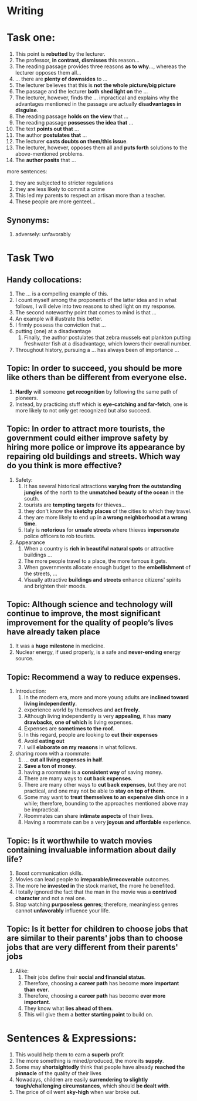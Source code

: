 # Writing

# Task one:
1. This point is **rebutted** by the lecturer.
2. The professor, **in contrast, dismisses** this reason...
3. The reading passage provides three reasons **as to why**..., whereas the lecturer opposes them all...
4. ... there are **plenty of downsides** to ...
5. The lecturer believes that this is **not the whole picture/big picture**
6. The passage and the lecturer **both shed light on** the ...
7. The lecturer, however, finds the ... impractical and explains why the advantages mentioned in the passage are actually **disadvantages in disguise**.
8. The reading passage **holds on the view** that ...
9. The reading passage **possesses the idea that** ...
10. The text **points out that** ...
11. The author **postulates that** ...
12. The lecturer **casts doubts on them/this issue**.
13. The lecturer, however, opposes them all and **puts forth** solutions to the above-mentioned problems.
14. The **author posits** that ...

more sentences:
1. they are subjected to stricter regulations
2. they are less likely to commit a crime
3. This led my parents to respect an artisan more than a teacher.
4. These people are more genteel...

## Synonyms:
1. adversely: unfavorably

# Task Two
## Handy collocations:
1. The ... is a compelling example of this.
2. I count myself among the proponents of the latter idea and in what follows, I will delve into two reasons to shed light on my response.
3. The second noteworthy point that comes to mind is that ...
4. An example will illustrate this better.
5. I firmly possess the conviction that ...
6. putting (one) at a disadvantage
   1. Finally, the author postulates that zebra mussels eat plankton putting freshwater fish at a disadvantage, which lowers their overall number.
7. Throughout history, pursuing a ... has always been of importance ... 


## Topic: In order to succeed, you should be more like others than be different from everyone else.
1. **Hardly** will someone **get recognition** by following the same path of pioneers.
2. Instead, by practicing stuff which is **eye-catching and far-fetch**, one is more likely to not only get recognized but also succeed.

## Topic: In order to attract more tourists, the government could either improve safety by hiring more police or improve its appearance by repairing old buildings and streets. Which way do you think is more effective?
1. Safety:
   1. It has several historical attractions **varying from the outstanding jungles** of the north to the **unmatched beauty of the ocean** in the south.
   2. tourists are **tempting targets** for thieves...
   3. they don't know the **sketchy places** of the cities to which they travel.
   4. they are more likely to end up in **a wrong neighborhood at a wrong time**. 
   5. Italy is **notorious** for **unsafe streets** where thieves **impersonate** police officers to rob tourists.
2. Appearance
   1. When a country is **rich in beautiful** **natural spots** or attractive buildings ...
   2. The more people travel to a place, the more famous it gets.
   3. When governments allocate enough budget to the **embellishment** of the streets, ...
   4. Visually attractive **buildings and streets** enhance citizens' spirits and brighten their moods.

## Topic: Although science and technology will continue to improve, the most significant improvement for the quality of people’s lives have already taken place
1. It was a **huge milestone** in medicine.
2. Nuclear energy, if used properly, is a safe and **never-ending** energy source.

## Topic: Recommend a way to reduce expenses. 
1. Introduction:
   1. In the modern era, more and more young adults are **inclined toward living independently**.
   2. experience world by themselves and **act freely**.
   3. Although living independently is very **appealing**, it has **many drawbacks**, **one of which** is living expenses.
   4. Expenses are **sometimes to the roof**.
   5. In this regard, people are looking to **cut their expenses** 
   6. Avoid **eating out**
   7. I will **elaborate on my reasons** in what follows.
2. sharing room with a roommate:
   1. ... **cut all living expenses in half**.
   2. **Save a ton of money**.
   3. having a roommate is a **consistent way** of saving money.
   4. There are many ways to **cut back expenses**.
   5. There are many other ways to **cut back expenses**, but they are not practical, and one may not be able to **stay on top of them**.
   6. Some may want to **treat themselves to an expensive dish** once in a while; therefore, bounding to the approaches mentioned above may be impractical.
   7. Roommates can share **intimate aspects** of their lives.
   8. Having a roommate can be a very **joyous and affordable** experience.

## Topic: Is it worthwhile to watch movies containing invaluable information about daily life?
1. Boost communication skills.
2. Movies can lead people to **irreparable/irrecoverable** outcomes.
3. The more he **invested in** the stock market, the more he benefited.
4. I totally ignored the fact that the man in the movie was a **contrived character** and not a real one.
5. Stop watching **purposeless genres**; therefore, meaningless genres cannot **unfavorably** influence your life.

## Topic: Is it better for children to choose jobs that are similar to their parents' jobs than to choose jobs that are very different from their parents' jobs
1. Alike:
   1. Their jobs define their **social and financial status**.
   2. Therefore, choosing a **career path** has become **more important than ever**.
   3. Therefore, choosing a **career path** has become **ever more important**.
   4. They know what **lies ahead of them**.
   5. This will give them a **better starting point** to build on.

# Sentences & Expressions:
1. This would help them to earn a **superb** profit
2. The more something is mined/produced, the more its **supply**.
3. Some may **shortsightedly** think that people have already **reached the pinnacle** of the quality of their lives
4. Nowadays, children are easily **surrendering to slightly tough/challenging circumstances**, which should **be dealt with**.
5. The price of oil went **sky-high** when war broke out. 
